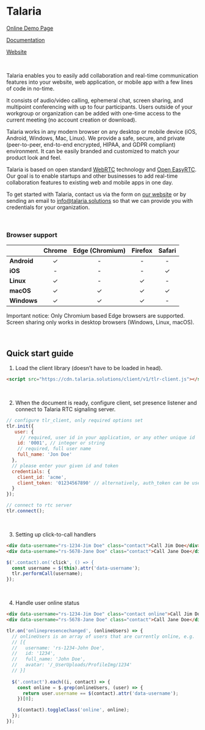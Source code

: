 # Talaria

[Online Demo Page](https://rtc.talaria.solutions/demo/)

[Documentation](https://github.com/talaria-dev/talaria-demo/wiki/Basic-concepts-explained)

[Website](https://talaria.solutions/)

<br>

Talaria enables you to easily add collaboration and real-time communication features into your website, web application, or mobile app with a few lines of code in no-time.

It consists of audio/video calling, ephemeral chat, screen sharing, and multipoint conferencing with up to four participants. Users outside of your workgroup or organization can be added with one-time access to the current meeting (no account creation or download).

Talaria works in any modern browser on any desktop or mobile device (iOS, Android, Windows, Mac, Linux). We provide a safe, secure, and private (peer-to-peer, end-to-end encrypted, HIPAA, and GDPR compliant) environment.  It can be easily branded and customized to match your product look and feel.

Talaria is based on open standard [WebRTC](https://webrtc.org) technology and [Open EasyRTC](https://github.com/open-easyrtc/open-easyrtc). Our goal is to enable startups and other businesses to add real-time collaboration features to existing web and mobile apps in one day.

To get started with Talaria, contact us via the form on [our website](https://talaria.solutions) or by sending an email to info@talaria.solutions so that we can provide you with credentials for your organization.

<br>

### Browser support

|              | Chrome | Edge (Chromium) | Firefox | Safari |
|--------------|:------:|:---------------:|:-------:|:------:|
| **Android**  | ✓      | -               | -       | -      |
| **iOS**      | -      | -               | -       | ✓      |
| **Linux**    | ✓      | -               | ✓       | -      |
| **macOS**    | ✓      | ✓               | ✓       | ✓      |
| **Windows**  | ✓      | ✓               | ✓       | -      |

Important notice: Only Chromium based Edge browsers are supported. Screen sharing only works in desktop browsers (Windows, Linux, macOS).

<br>

## Quick start guide
1. Load the client library (doesn’t have to be loaded in head).
```html
<script src="https://cdn.talaria.solutions/client/v1/tlr-client.js"></script>
```

<br>


2. When the document is ready, configure client, set presence listener and connect to Talaria RTC signaling server.

```javascript
// configure tlr_client, only required options set
tlr.init({  
   user: {
     // required, user id in your application, or any other unique id
    id: '0001', // integer or string
    // required, full user name
    full_name: 'Jon Doe'
  },
  // please enter your given id and token
  credentials: {
    client_id: 'acme',
    client_token: '01234567890' // alternatively, auth_token can be use
  }
});

// connect to rtc server
tlr.connect();
```

<br>

3. Setting up click-to-call handlers
``` html
<div data-username="rs-1234-Jim Doe" class="contact">Call Jim Doe</div>
<div data-username="rs-5678-Jane Doe" class="contact">Call Jane Doe</div>
```
``` javascript
$('.contact).on('click', () => {
  const username = $(this).attr('data-username');
  tlr.performCall(username);
});
```

<br>

4. Handle user online status
``` html
<div data-username="rs-1234-Jim Doe" class="contact online">Call Jim Doe</div>
<div data-username="rs-5678-Jane Doe" class="contact">Call Jane Doe</div>
```

``` javascript
tlr.on('onlinepresencechanged', (onlineUsers) => {
  // onlineUsers is an array of users that are currently online, e.g.
  // [{
  //   username: 'rs-1234-John Doe', 
  //   id: '1234',
  //   full_name: 'John Doe',
  //   avatar: '/_UserUploads/ProfileImg/1234'
  // }]
  
  $('.contact').each((i, contact) => {
    const online = $.grep(onlineUsers, (user) => {
      return user.username == $(contact).attr('data-username');
    })[0];

    $(contact).toggleClass('online', online);
  });  
});
```



